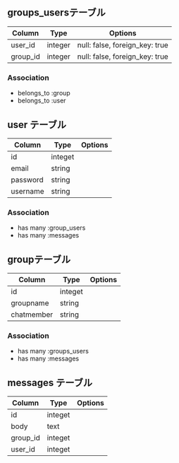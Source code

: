 ## groups_usersテーブル

|Column|Type|Options|
|------|----|-------|
|user_id|integer|null: false, foreign_key: true|
|group_id|integer|null: false, foreign_key: true|

### Association
- belongs_to :group
- belongs_to :user

## user テーブル
|Column|Type|Options|
|------|----|-------|
|id|integet|
|email|string|
|password|string|
|username|string|

### Association
- has many :group_users
- has many :messages

## groupテーブル
|Column|Type|Options|
|------|----|-------|
|id|integet|
|groupname|string|
|chatmember|string|

### Association
- has many :groups_users
- has many :messages

## messages テーブル
 |Column|Type|Options|
|------|----|-------|
|id|integet|
|body|text|
|group_id|integet|
|user_id|integet|

